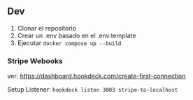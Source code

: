 ## Dev

1. Clonar el repositorio
2. Crear un .env basado en el .env.template
3. Ejecutar `docker compose up --build`

### Stripe Webooks

ver: https://dashboard.hookdeck.com/create-first-connection

Setup Listener: 
`hookdeck listen 3003 stripe-to-localhost`  